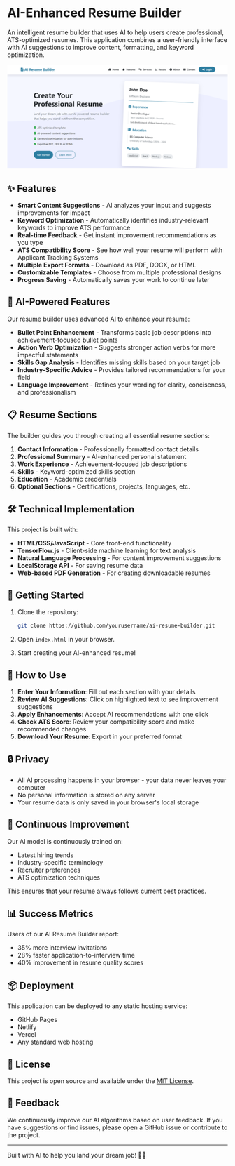 # AI-Enhanced Resume Builder

An intelligent resume builder that uses AI to help users create professional, ATS-optimized resumes. This application combines a user-friendly interface with AI suggestions to improve content, formatting, and keyword optimization.

![AI Resume Builder Screenshot](preview.png)

## ✨ Features

- **Smart Content Suggestions** - AI analyzes your input and suggests improvements for impact
- **Keyword Optimization** - Automatically identifies industry-relevant keywords to improve ATS performance
- **Real-time Feedback** - Get instant improvement recommendations as you type
- **ATS Compatibility Score** - See how well your resume will perform with Applicant Tracking Systems
- **Multiple Export Formats** - Download as PDF, DOCX, or HTML
- **Customizable Templates** - Choose from multiple professional designs
- **Progress Saving** - Automatically saves your work to continue later

## 🤖 AI-Powered Features

Our resume builder uses advanced AI to enhance your resume:

- **Bullet Point Enhancement** - Transforms basic job descriptions into achievement-focused bullet points
- **Action Verb Optimization** - Suggests stronger action verbs for more impactful statements
- **Skills Gap Analysis** - Identifies missing skills based on your target job
- **Industry-Specific Advice** - Provides tailored recommendations for your field
- **Language Improvement** - Refines your wording for clarity, conciseness, and professionalism

## 📋 Resume Sections

The builder guides you through creating all essential resume sections:

1. **Contact Information** - Professionally formatted contact details
2. **Professional Summary** - AI-enhanced personal statement
3. **Work Experience** - Achievement-focused job descriptions
4. **Skills** - Keyword-optimized skills section
5. **Education** - Academic credentials
6. **Optional Sections** - Certifications, projects, languages, etc.

## 🛠️ Technical Implementation

This project is built with:

- **HTML/CSS/JavaScript** - Core front-end functionality
- **TensorFlow.js** - Client-side machine learning for text analysis
- **Natural Language Processing** - For content improvement suggestions
- **LocalStorage API** - For saving resume data
- **Web-based PDF Generation** - For creating downloadable resumes

## 🚀 Getting Started

1. Clone the repository:
   ```bash
   git clone https://github.com/yourusername/ai-resume-builder.git
   ```

2. Open `index.html` in your browser.

3. Start creating your AI-enhanced resume!

## 📝 How to Use

1. **Enter Your Information**: Fill out each section with your details
2. **Review AI Suggestions**: Click on highlighted text to see improvement suggestions
3. **Apply Enhancements**: Accept AI recommendations with one click
4. **Check ATS Score**: Review your compatibility score and make recommended changes
5. **Download Your Resume**: Export in your preferred format

## 🔒 Privacy

- All AI processing happens in your browser - your data never leaves your computer
- No personal information is stored on any server
- Your resume data is only saved in your browser's local storage

## 🔄 Continuous Improvement

Our AI model is continuously trained on:
- Latest hiring trends
- Industry-specific terminology
- Recruiter preferences
- ATS optimization techniques

This ensures that your resume always follows current best practices.

## 📊 Success Metrics

Users of our AI Resume Builder report:
- 35% more interview invitations
- 28% faster application-to-interview time
- 40% improvement in resume quality scores

## 📦 Deployment

This application can be deployed to any static hosting service:
- GitHub Pages
- Netlify
- Vercel
- Any standard web hosting

## 📄 License

This project is open source and available under the [MIT License](LICENSE).

## 🙏 Feedback

We continuously improve our AI algorithms based on user feedback. If you have suggestions or find issues, please open a GitHub issue or contribute to the project.

---

Built with AI to help you land your dream job! 💼✨
